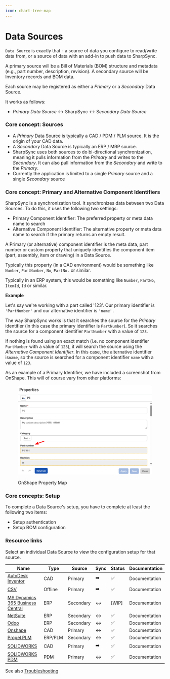 ```yaml
---
icon: chart-tree-map
---
```


# Data Sources

&#x20;`Data Source` is exactly that - a source of data you configure to read/write data from, or a source of data with an add-in to push data to SharpSync.&#x20;

A primary source will be a Bill of Materials (BOM) structure and metadata (e.g., part number, description, revision). A secondary source will be Inventory records and BOM data.

Each source may be registered as either a _Primary_ or a _Secondary_ Data Source.&#x20;

It works as follows:

* _Primary Data Source_ ↔️ SharpSync ↔️ &#x53;_&#x65;condary Data Source_

### Core concept: Sources

* A _Primary_ Data Source is typically a CAD / PDM / PLM source. It is the origin of your CAD data.
* A &#x53;_&#x65;condary_ Data Source is typically an ERP / MRP source.
* SharpSync uses both sources to do bi-directional synchronization, meaning it pulls information from the _Primary_ and writes to the _Secondary_. It can also pull information from the _Secondary_ and write to the _Primary_.
* Currently the application is limited to a single _Primary_ source and a single _Secondary_ source

### Core concept: Primary and Alternative Component Identifiers

SharpSync is a synchronization tool. It synchronizes data between two Data Sources. To do this, it uses the following two settings:

* Primary Component Identifier: The preferred property or meta data name to search
* Alternative Component Identifier: The alternative property or meta data name to search if the primary returns an empty result.

A Primary (or alternative) component identifier is the meta data, part number or custom property that uniquely identifies the component item (part, assembly, item or drawing) in a Data Source.

Typically this property (in a CAD environment) would be something like `Number`, `PartNumber`, `No`, `PartNo.`  or similar.

Typically in an ERP system, this would be something like `Number`, `PartNo`, `ItemId`, `Id` or similar.



**Example**

Let's say we're working with a part called '123'. Our primary identifier is `'PartNumber'` and our alternative identifier is `'name'.`

The way SharpSync works is that it searches the source for the _Primary_ identifier (in this case the primary identifier is `PartNumber`). So it  searches the source for a component identifier  `PartNumber` with a value of `123.`&#x20;

If nothing is found using an exact match (i.e. no component identifier `PartNumber` with a value of `123`), it will search the source using the _Alternative Component Identifier_. In this case, the alternative identifier is`name`, so the source is searched for a component identifier `name` with a value of `123`.

As an example of a Primary Identifier, we have included a screenshot from OnShape. This will of course vary from other platforms:

<figure><img src="../.gitbook/assets/image (2).png" alt="" width="563"><figcaption><p>OnShape Property Map</p></figcaption></figure>

### Core concepts: Setup

To complete a Data Source's setup, you have to complete at least the following two items:

* Setup authentication
* Setup BOM configuration

### Resource links

Select an individual Data Source to view the configuration setup for that source.

<table data-full-width="false"><thead><tr><th width="317">Name</th><th width="108">Type</th><th width="119">Source</th><th>Sync</th><th>Status</th><th data-hidden>Documentation</th></tr></thead><tbody><tr><td><a href="../data-sources/autodesk-inventor.md">AutoDesk Inventor</a></td><td>CAD</td><td>Primary</td><td>➡️</td><td><span data-gb-custom-inline data-tag="emoji" data-code="2705">✅</span></td><td>Documentation</td></tr><tr><td><a href="../data-sources/editor.md">CSV</a></td><td>Offline</td><td>Primary</td><td>➡️</td><td><span data-gb-custom-inline data-tag="emoji" data-code="2705">✅</span></td><td>Documentation</td></tr><tr><td><a href="../data-sources/ms-dynamics-365-business-central.md">MS Dynamics 365 Business Central</a></td><td>ERP</td><td>Secondary</td><td>↔️</td><td>[WIP]</td><td>Documentation</td></tr><tr><td><a href="../data-sources/netsuite/">NetSuite</a></td><td>ERP</td><td>Secondary</td><td>↔️</td><td><span data-gb-custom-inline data-tag="emoji" data-code="2705">✅</span></td><td>Documentation</td></tr><tr><td><a href="../data-sources/odoo/">Odoo</a></td><td>ERP</td><td>Secondary</td><td>↔️</td><td><span data-gb-custom-inline data-tag="emoji" data-code="2705">✅</span></td><td>Documentation</td></tr><tr><td><a href="../data-sources/onshape.md">Onshape</a></td><td>CAD</td><td>Primary</td><td>↔️</td><td><span data-gb-custom-inline data-tag="emoji" data-code="2705">✅</span></td><td>Documentation</td></tr><tr><td><a href="../data-sources/propel-plm.md">Propel PLM</a></td><td>ERP/PLM</td><td>Secondary</td><td>↔️</td><td><span data-gb-custom-inline data-tag="emoji" data-code="2705">✅</span></td><td>Documentation</td></tr><tr><td><a href="../data-sources/solidworks.md">SOLIDWORKS</a></td><td>CAD</td><td>Primary</td><td>➡️</td><td><span data-gb-custom-inline data-tag="emoji" data-code="2705">✅</span></td><td>Documentation</td></tr><tr><td><a href="../data-sources/solidworks-pdm.md">SOLIDWORKS PDM</a></td><td>PDM</td><td>Primary</td><td>↔️</td><td><span data-gb-custom-inline data-tag="emoji" data-code="2705">✅</span></td><td>Documentation</td></tr></tbody></table>

See also [Troubleshooting](https://github.com/SharpSync/docs/blob/main/datasources/troubleshooting_datasources.md)
